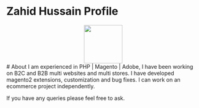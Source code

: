 # Zahid Hussain Profile
<div id="header" align="center">
  <img src="https://media.giphy.com/media/M9gbBd9nbDrOTu1Mqx/giphy.gif" width="100"/>
</div>
# About
I am experienced in PHP | Magento | Adobe, I have been working on B2C and B2B multi websites and multi stores. I have developed magento2 extensions, customization and bug fixes. I can work on an ecommerce project independently.

If you have any queries please feel free to ask.
